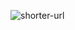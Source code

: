 ![shorter-url](https://socialify.git.ci/AbizahirR/shorter-url/image?description=1&font=Bitter&language=1&owner=1&pattern=Charlie%20Brown&theme=Dark)
